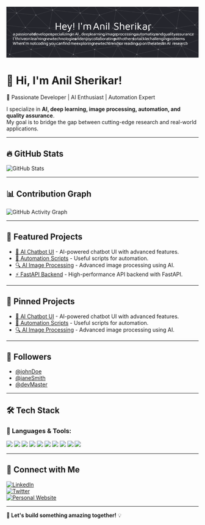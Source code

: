 ![Profile Banner](https://raw.githubusercontent.com/anilss147/anilss147/main/github-header-image.png)

# 👋 Hi, I'm Anil Sherikar!

🚀 Passionate Developer | AI Enthusiast | Automation Expert  

I specialize in **AI, deep learning, image processing, automation, and quality assurance**.  
My goal is to bridge the gap between cutting-edge research and real-world applications.

---

## 🔥 GitHub Stats  
![GitHub Stats](https://github-readme-stats.vercel.app/api?username=anilss147&show_icons=true&theme=radical)

---

## 📊 Contribution Graph  
![GitHub Activity Graph](https://github-readme-activity-graph.vercel.app/graph?username=anilss147&theme=github)

---

## 🚀 Featured Projects  
- [🌟 AI Chatbot UI](https://github.com/anilss147/ai-chatbot-ui) - AI-powered chatbot UI with advanced features.  
- [🚀 Automation Scripts](https://github.com/anilss147/automation-scripts) - Useful scripts for automation.  
- [🔍 AI Image Processing](https://github.com/anilss147/ai-image-processing) - Advanced image processing using AI.  
- [⚡ FastAPI Backend](https://github.com/anilss147/fastapi-backend) - High-performance API backend with FastAPI.  

---

## 📌 Pinned Projects  
- [🌟 AI Chatbot UI](https://github.com/anilss147/ai-chatbot-ui) - AI-powered chatbot UI with advanced features.  
- [🚀 Automation Scripts](https://github.com/anilss147/automation-scripts) - Useful scripts for automation.  
- [🔍 AI Image Processing](https://github.com/anilss147/ai-image-processing) - Advanced image processing using AI.  

---

## 👥 Followers  
- [@johnDoe](https://github.com/johnDoe)  
- [@janeSmith](https://github.com/janeSmith)  
- [@devMaster](https://github.com/devMaster)  

---

## 🛠️ Tech Stack  

### 🚀 Languages & Tools:  
<p align="left">
  <img src="https://cdn.jsdelivr.net/gh/devicons/devicon/icons/python/python-original.svg" width="40px"/>
  <img src="https://cdn.jsdelivr.net/gh/devicons/devicon/icons/javascript/javascript-original.svg" width="40px"/>
  <img src="https://cdn.jsdelivr.net/gh/devicons/devicon/icons/docker/docker-original.svg" width="40px"/>
  <img src="https://cdn.jsdelivr.net/gh/devicons/devicon/icons/flask/flask-original.svg" width="40px"/>
  <img src="https://cdn.jsdelivr.net/gh/devicons/devicon/icons/opencv/opencv-original.svg" width="40px"/>
  <img src="https://cdn.jsdelivr.net/gh/devicons/devicon/icons/git/git-original.svg" width="40px"/>
  <img src="https://cdn.jsdelivr.net/gh/devicons/devicon/icons/tensorflow/tensorflow-original.svg" width="40px"/>
  <img src="https://cdn.jsdelivr.net/gh/devicons/devicon/icons/pytorch/pytorch-original.svg" width="40px"/>
  <img src="https://cdn.jsdelivr.net/gh/devicons/devicon/icons/fastapi/fastapi-original.svg" width="40px"/>
  <img src="https://cdn.jsdelivr.net/gh/devicons/devicon/icons/linux/linux-original.svg" width="40px"/>
</p>

---

## 🔗 Connect with Me  

[![LinkedIn](https://img.shields.io/badge/-LinkedIn-0077B5?style=flat&logo=linkedin&logoColor=white)](https://www.linkedin.com/in/anil-sherikar/)  
[![Twitter](https://img.shields.io/badge/-Twitter-1DA1F2?style=flat&logo=twitter&logoColor=white)](https://x.com/anil_sherikar09)  
[![Personal Website](https://img.shields.io/badge/-Website-000000?style=flat&logo=github&logoColor=white)](https://anilsherikar.dev/)  

---

**🚀 Let's build something amazing together!** 💡  
